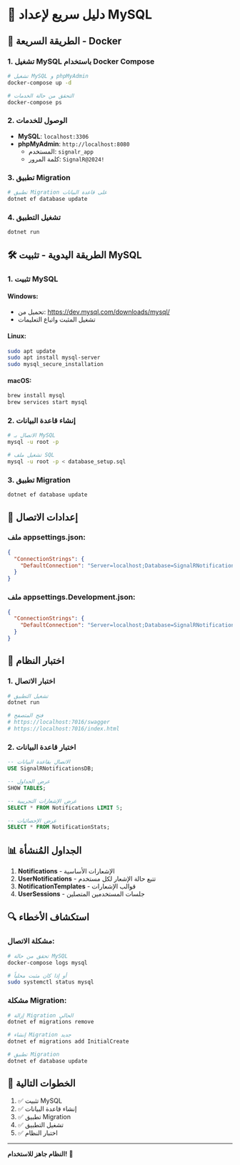 # 🚀 دليل سريع لإعداد MySQL

## 🐳 الطريقة السريعة - Docker

### 1. تشغيل MySQL باستخدام Docker Compose

```bash
# تشغيل MySQL و phpMyAdmin
docker-compose up -d

# التحقق من حالة الخدمات
docker-compose ps
```

### 2. الوصول للخدمات

- **MySQL**: `localhost:3306`
- **phpMyAdmin**: `http://localhost:8080`
  - المستخدم: `signalr_app`
  - كلمة المرور: `SignalR@2024!`

### 3. تطبيق Migration

```bash
# تطبيق Migration على قاعدة البيانات
dotnet ef database update
```

### 4. تشغيل التطبيق

```bash
dotnet run
```

## 🛠️ الطريقة اليدوية - تثبيت MySQL

### 1. تثبيت MySQL

#### Windows:
- تحميل من: https://dev.mysql.com/downloads/mysql/
- تشغيل المثبت واتباع التعليمات

#### Linux:
```bash
sudo apt update
sudo apt install mysql-server
sudo mysql_secure_installation
```

#### macOS:
```bash
brew install mysql
brew services start mysql
```

### 2. إنشاء قاعدة البيانات

```bash
# الاتصال بـ MySQL
mysql -u root -p

# تشغيل ملف SQL
mysql -u root -p < database_setup.sql
```

### 3. تطبيق Migration

```bash
dotnet ef database update
```

## 🔧 إعدادات الاتصال

### ملف appsettings.json:
```json
{
  "ConnectionStrings": {
    "DefaultConnection": "Server=localhost;Database=SignalRNotificationsDB;Uid=signalr_app;Pwd=SignalR@2024!;CharSet=utf8mb4;"
  }
}
```

### ملف appsettings.Development.json:
```json
{
  "ConnectionStrings": {
    "DefaultConnection": "Server=localhost;Database=SignalRNotificationsDB_Dev;Uid=signalr_app;Pwd=SignalR@2024!;CharSet=utf8mb4;"
  }
}
```

## 🧪 اختبار النظام

### 1. اختبار الاتصال

```bash
# تشغيل التطبيق
dotnet run

# فتح المتصفح
# https://localhost:7016/swagger
# https://localhost:7016/index.html
```

### 2. اختبار قاعدة البيانات

```sql
-- الاتصال بقاعدة البيانات
USE SignalRNotificationsDB;

-- عرض الجداول
SHOW TABLES;

-- عرض الإشعارات التجريبية
SELECT * FROM Notifications LIMIT 5;

-- عرض الإحصائيات
SELECT * FROM NotificationStats;
```

## 📊 الجداول المُنشأة

1. **Notifications** - الإشعارات الأساسية
2. **UserNotifications** - تتبع حالة الإشعار لكل مستخدم
3. **NotificationTemplates** - قوالب الإشعارات
4. **UserSessions** - جلسات المستخدمين المتصلين

## 🔍 استكشاف الأخطاء

### مشكلة الاتصال:
```bash
# تحقق من حالة MySQL
docker-compose logs mysql

# أو إذا كان مثبت محلياً
sudo systemctl status mysql
```

### مشكلة Migration:
```bash
# إزالة Migration الحالي
dotnet ef migrations remove

# إنشاء Migration جديد
dotnet ef migrations add InitialCreate

# تطبيق Migration
dotnet ef database update
```

## 🎯 الخطوات التالية

1. ✅ تثبيت MySQL
2. ✅ إنشاء قاعدة البيانات
3. ✅ تطبيق Migration
4. ✅ تشغيل التطبيق
5. ✅ اختبار النظام

---

**النظام جاهز للاستخدام!** 🎉
